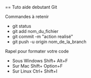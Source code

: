 == Tuto aide debutant Git

Commandes à retenir

* git status
* git add nom_du_fichier
* git commit -m "action realisé"
* git push -u origin nom_de_la_branch

Rapel pour formater votre code

* Sous Windows Shift+ Alt+F
* Sur Mac Shift+ Option+F
* Sur Linux Ctrl+ Shift+I
